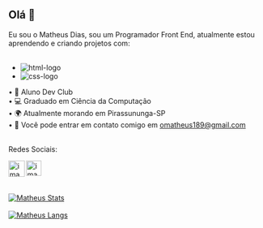 ## Olá 👋

Eu sou o Matheus Dias, sou um Programador Front End, atualmente estou aprendendo e criando projetos com:
<br>
<br>
  - <img src="https://img.shields.io/badge/HTML5-E34F26?style=for-the-badge&logo=html5&logoColor=white" alt="html-logo" />

  - <img src="https://img.shields.io/badge/CSS3-1572B6?style=for-the-badge&logo=css3&logoColor=white" alt="css-logo" />


• 💙 Aluno Dev Club 
<br>
• 💻 Graduado em Ciência da Computação 
<br>
• 🌍 Atualmente morando em Pirassununga-SP
<br>
• 📧 Você pode entrar em contato comigo em omatheus189@gmail.com
<br>
<br>

Redes Sociais:

<a href="https://www.linkedin.com/in/matheus-oliveira-882266250" target="_blank">
<img align="left" alt="imagem-linkedin" width="32px" src="https://img.icons8.com/?size=512&id=13930&format=png" a/>

<a href="https://www.instagram.com/matt_oliveira1/" target="_blank">
<img align="left" alt="imagem-insta" width="30px" src="https://upload.wikimedia.org/wikipedia/commons/thumb/a/a5/Instagram_icon.png/600px-Instagram_icon.png?20200512141346" a/>
<br>
<br>
<br>

[![Matheus Stats](https://github-readme-stats.vercel.app/api?username=matheusdiass1)](https://github.com/anuraghazra/github-readme-stats)
<br>
<br>
[![Matheus Langs](https://github-readme-stats.vercel.app/api/top-langs/?username=matheusdiass1)](https://github.com/anuraghazra/github-readme-stats)
